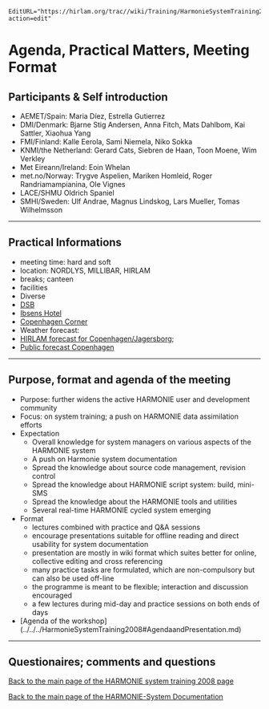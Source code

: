 ```@meta
EditURL="https://hirlam.org/trac//wiki/Training/HarmonieSystemTraining2008/Lecture/Opening?action=edit"
```

# Agenda, Practical Matters, Meeting Format

## Participants & Self introduction

 * AEMET/Spain:                       Maria Díez, Estrella Gutierrez
 * DMI/Denmark:                       Bjarne Stig Andersen, Anna Fitch, Mats Dahlbom, Kai Sattler, Xiaohua Yang
 * FMI/Finland:                       Kalle Eerola, Sami Niemela, Niko Sokka
 * KNMI/the Netherland:               Gerard Cats, Siebren de Haan, Toon Moene, Wim Verkley
 * Met Eireann/Ireland:               Eoin Whelan
 * met.no/Norway:                     Trygve Aspelien, Mariken Homleid, Roger Randriamampianina, Ole Vignes
 * LACE/SHMU                          Oldrich Spaniel
 * SMHI/Sweden:                       Ulf Andrae, Magnus Lindskog, Lars Mueller, Tomas Wilhelmsson 

----

## Practical Informations  
 * meeting time: hard and soft
 * location: NORDLYS, MILLIBAR, HIRLAM
 * breaks; canteen
 * facilities
 * Diverse
  *  [DSB](http://www.rejseplanen.dk/bin/query.exe/en?)
  * [Ibsens Hotel](http://www.ibsenshotel.dk/)
  * [Copenhagen Corner](http://www.nphotels.dk/copenhagencorner/location/eng/copenhagen_map.htm)
  * Weather forecast: 
   * [HIRLAM forecast for Copenhagen/Jagersborg](https://hirlam.org/portal/dmi/hirlam/meteogram/DK/618100/index.html); 
   * [Public forecast Copenhagen ](http://www.dmi.dk/dmi/index/danmark/byvejr_danmark.htm?by=1000)

----

## Purpose, format and agenda of the meeting
 * Purpose: further widens the active HARMONIE user and development community
 * Focus: on system training; a push on HARMONIE data assimilation efforts
 * Expectation
   * Overall knowledge for system managers on various aspects of the HARMONIE system
   * A push on Harmonie system documentation
   * Spread the knowledge about source code management, revision control
   * Spread the knowledge about HARMONIE script system: build, mini-SMS
   * Spread the knowledge about the HARMONIE tools and utilities
   * Several real-time HARMONIE cycled system emerging
 * Format
   * lectures combined with practice and Q&A sessions
   * encourage presentations suitable for offline reading and direct usability for system documentation
   * presentation are mostly in wiki format which suites better for online, collective editing and cross referencing
   * many practice tasks are formulated, which are non-compulsory but can also be used off-line
   * the programme is meant to be flexible; interaction and discussion encouraged
   * a few lectures during mid-day and practice sessions on both ends of days
 * [Agenda of the workshop] (../../../HarmonieSystemTraining2008#AgendaandPresentation.md)

----

## Questionaires; comments and questions


[ Back to the main page of the HARMONIE system training 2008 page](https://hirlam.org/trac/wiki/HarmonieSystemTraining2008)

[Back to the main page of the HARMONIE-System Documentation](https://hirlam.org/trac/wiki/HarmonieSystemDocumentation)